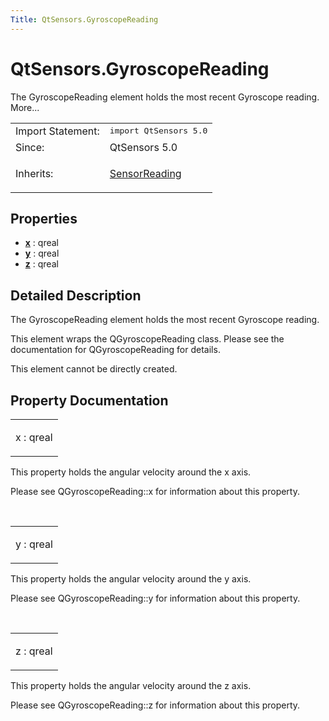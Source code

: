 ```yaml
---
Title: QtSensors.GyroscopeReading
---
```


# QtSensors.GyroscopeReading

<span class="subtitle"></span>
<!-- $$$GyroscopeReading-brief -->
<p>The GyroscopeReading element holds the most recent Gyroscope reading. More...</p>
<!-- @@@GyroscopeReading -->
<table class="alignedsummary">
<tr><td class="memItemLeft rightAlign topAlign"> Import Statement:</td><td class="memItemRight bottomAlign"> </b><tt>import QtSensors 5.0</tt></td></tr><tr><td class="memItemLeft rightAlign topAlign"> Since:</td><td class="memItemRight bottomAlign">  QtSensors 5.0</td></tr><tr><td class="memItemLeft rightAlign topAlign"> Inherits:</td><td class="memItemRight bottomAlign"> <p><a href="QtSensors.SensorReading.md">SensorReading</a></p>
</td></tr></table><ul>
</ul>
<h2>Properties</h2>
<ul>
<li class="fn"><b><b><a href="#x-prop">x</a></b></b> : qreal</li>
<li class="fn"><b><b><a href="#y-prop">y</a></b></b> : qreal</li>
<li class="fn"><b><b><a href="#z-prop">z</a></b></b> : qreal</li>
</ul>
<!-- $$$GyroscopeReading-description -->
<h2>Detailed Description</h2>
<p>The GyroscopeReading element holds the most recent Gyroscope reading.</p>
<p>This element wraps the QGyroscopeReading class. Please see the documentation for QGyroscopeReading for details.</p>
<p>This element cannot be directly created.</p>
<!-- @@@GyroscopeReading -->
<h2>Property Documentation</h2>
<!-- $$$x -->
<table class="qmlname"><tr valign="top"><td class="tblQmlPropNode"><p><span class="name">x</span> : <span class="type">qreal</span></p></td></tr></table><p>This property holds the angular velocity around the x axis.</p>
<p>Please see QGyroscopeReading::x for information about this property.</p>
<!-- @@@x -->
<br/>
<!-- $$$y -->
<table class="qmlname"><tr valign="top"><td class="tblQmlPropNode"><p><span class="name">y</span> : <span class="type">qreal</span></p></td></tr></table><p>This property holds the angular velocity around the y axis.</p>
<p>Please see QGyroscopeReading::y for information about this property.</p>
<!-- @@@y -->
<br/>
<!-- $$$z -->
<table class="qmlname"><tr valign="top"><td class="tblQmlPropNode"><p><span class="name">z</span> : <span class="type">qreal</span></p></td></tr></table><p>This property holds the angular velocity around the z axis.</p>
<p>Please see QGyroscopeReading::z for information about this property.</p>
<!-- @@@z -->
<br/>
